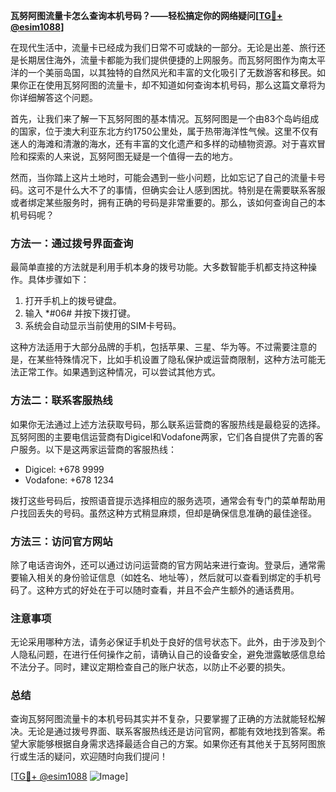 **瓦努阿图流量卡怎么查询本机号码？——轻松搞定你的网络疑问[[TG💪+ @esim1088](https://t.me/s/esim1088)]**

在现代生活中，流量卡已经成为我们日常不可或缺的一部分。无论是出差、旅行还是长期居住海外，流量卡都能为我们提供便捷的上网服务。而瓦努阿图作为南太平洋的一个美丽岛国，以其独特的自然风光和丰富的文化吸引了无数游客和移民。如果你正在使用瓦努阿图的流量卡，却不知道如何查询本机号码，那么这篇文章将为你详细解答这个问题。

首先，让我们来了解一下瓦努阿图的基本情况。瓦努阿图是一个由83个岛屿组成的国家，位于澳大利亚东北方约1750公里处，属于热带海洋性气候。这里不仅有迷人的海滩和清澈的海水，还有丰富的文化遗产和多样的动植物资源。对于喜欢冒险和探索的人来说，瓦努阿图无疑是一个值得一去的地方。

然而，当你踏上这片土地时，可能会遇到一些小问题，比如忘记了自己的流量卡号码。这可不是什么大不了的事情，但确实会让人感到困扰。特别是在需要联系客服或者绑定某些服务时，拥有正确的号码是非常重要的。那么，该如何查询自己的本机号码呢？

### 方法一：通过拨号界面查询

最简单直接的方法就是利用手机本身的拨号功能。大多数智能手机都支持这种操作。具体步骤如下：

1. 打开手机上的拨号键盘。
2. 输入 *#06# 并按下拨打键。
3. 系统会自动显示当前使用的SIM卡号码。

这种方法适用于大部分品牌的手机，包括苹果、三星、华为等。不过需要注意的是，在某些特殊情况下，比如手机设置了隐私保护或运营商限制，这种方法可能无法正常工作。如果遇到这种情况，可以尝试其他方式。

### 方法二：联系客服热线

如果你无法通过上述方法获取号码，那么联系运营商的客服热线是最稳妥的选择。瓦努阿图的主要电信运营商有Digicel和Vodafone两家，它们各自提供了完善的客户服务。以下是这两家运营商的客服热线：

- Digicel: +678 9999
- Vodafone: +678 1234

拨打这些号码后，按照语音提示选择相应的服务选项，通常会有专门的菜单帮助用户找回丢失的号码。虽然这种方式稍显麻烦，但却是确保信息准确的最佳途径。

### 方法三：访问官方网站

除了电话咨询外，还可以通过访问运营商的官方网站来进行查询。登录后，通常需要输入相关的身份验证信息（如姓名、地址等），然后就可以查看到绑定的手机号码了。这种方式的好处在于可以随时查看，并且不会产生额外的通话费用。

### 注意事项

无论采用哪种方法，请务必保证手机处于良好的信号状态下。此外，由于涉及到个人隐私问题，在进行任何操作之前，请确认自己的设备安全，避免泄露敏感信息给不法分子。同时，建议定期检查自己的账户状态，以防止不必要的损失。

### 总结

查询瓦努阿图流量卡的本机号码其实并不复杂，只要掌握了正确的方法就能轻松解决。无论是通过拨号界面、联系客服热线还是访问官网，都能有效地找到答案。希望大家能够根据自身需求选择最适合自己的方案。如果你还有其他关于瓦努阿图旅行或生活的疑问，欢迎随时向我们提问！

[[TG💪+ @esim1088](https://t.me/s/esim1088) ![Image](https://i.postimg.cc/4NQfJmqS/Snipaste-2025-05-13-00-14-12.png)]